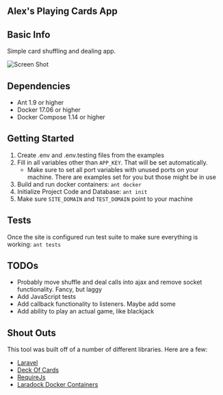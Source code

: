 ## Alex's Playing Cards App

## Basic Info 

Simple card shuffling and dealing app.
 
![Screen Shot](https://abuchholz.github.io/playing-cards/public/assets/images/screenshot.png)

## Dependencies
* Ant 1.9 or higher
* Docker 17.06 or higher
* Docker Compose 1.14 or higher

## Getting Started

1. Create .env and .env.testing files from the examples
2. Fill in all variables other than `APP_KEY`. That will be set automatically.
   - Make sure to set all port variables with unused ports on your machine. There are examples set for you but those might be in use 
3. Build and run docker containers: `ant docker`
4. Initialize Project Code and Database: `ant init`
5. Make sure `SITE_DOMAIN` and `TEST_DOMAIN` point to your machine

## Tests

Once the site is configured run test suite to make sure everything is working: `ant tests`

## TODOs

* Probably move shuffle and deal calls into ajax and remove socket functionality. Fancy, but laggy
* Add JavaScript tests
* Add callback functionality to listeners. Maybe add some 
* Add ability to play an actual game, like blackjack  

## Shout Outs

This tool was built off of a number of different libraries. Here are a few:
* [Laravel](https://github.com/laravel/laravel) 
* [Deck Of Cards](https://github.com/pakastin/deck-of-cards) 
* [RequireJs](https://github.com/requirejs/requirejs)
* [Laradock Docker Containers](https://github.com/laradock/laradock) 